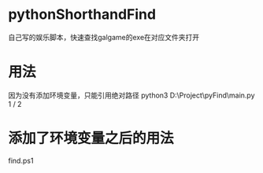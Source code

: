 # pythonShorthandFind
自己写的娱乐脚本，快速查找galgame的exe在对应文件夹打开
# 用法
 因为没有添加环境变量，只能引用绝对路径 python3 D:\Project\pyFind\main.py 1 / 2
# 添加了环境变量之后的用法
  find.ps1
